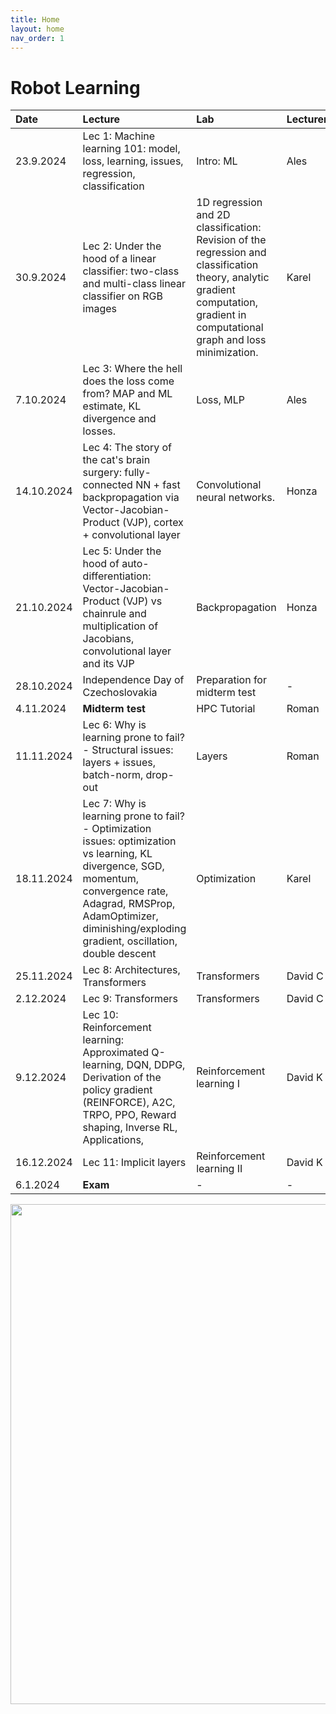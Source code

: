 ```yaml
---
title: Home
layout: home
nav_order: 1
---
```


# Robot Learning

| Date | Lecture        | Lab          | Lecturer | Homework |
|:--|:--|:--|:--|:--|
| 23.9.2024 | Lec 1: Machine learning 101: model, loss, learning, issues, regression, classification | Intro: ML | Ales | - |
| 30.9.2024 | Lec 2: Under the hood of a linear classifier: two-class and multi-class linear classifier on RGB images  | 1D regression and 2D classification: Revision of the regression and classification theory, analytic gradient computation, gradient in computational graph and loss minimization. | Karel  | - |
| 7.10.2024 | Lec 3: Where the hell does the loss come from? MAP and ML estimate, KL divergence and losses. | Loss, MLP  | Ales | HW1 - MLP |
| 14.10.2024 | Lec 4: The story of the cat's brain surgery: fully-connected NN + fast backpropagation via Vector-Jacobian-Product (VJP), cortex + convolutional layer  | Convolutional neural networks. | Honza | - |
| 21.10.2024 | Lec 5: Under the hood of auto-differentiation: Vector-Jacobian-Product (VJP) vs chainrule and multiplication of Jacobians, convolutional layer and its VJP | Backpropagation | Honza | HW2 - Autograd |
| 28.10.2024 | Independence Day of Czechoslovakia | Preparation for midterm test | - | - |
| 4.11.2024 | **Midterm test** | HPC Tutorial | Roman  | - |
| 11.11.2024 | Lec 6: Why is learning prone to fail? - Structural issues: layers + issues, batch-norm, drop-out | Layers | Roman | HW3 - Segmentation |
| 18.11.2024 | Lec 7: Why is learning prone to fail? - Optimization issues: optimization vs learning, KL divergence, SGD, momentum, convergence rate, Adagrad, RMSProp, AdamOptimizer, diminishing/exploding gradient, oscillation, double descent  | Optimization | Karel | - |
| 25.11.2024 | Lec 8: Architectures, Transformers  | Transformers | David C | HW4 - Transformers |
| 2.12.2024 | Lec 9: Transformers  | Transformers | David C | - |
| 9.12.2024 | Lec 10: Reinforcement learning: Approximated Q-learning, DQN, DDPG, Derivation of the policy gradient (REINFORCE), A2C, TRPO, PPO, Reward shaping, Inverse RL, Applications,  | Reinforcement learning I | David K | - |
| 16.12.2024 | Lec 11: Implicit layers  | Reinforcement learning II | David K | HW5 - RL |
| 6.1.2024 | **Exam** | - | -  | - |

<div align="center">
    <img src="{{ site.baseurl }}/assets/images/NPO_logo.png" width="800">
</div>
